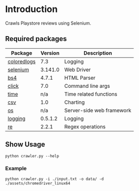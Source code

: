 # Introduction

Crawls Playstore reviews using Selenium.

## Required packages

Package | Version | Description
---- | ----|-------
[coloredlogs](https://pypi.org/project/coloredlogs/)|7.3| Logging
[selenium](https://pypi.org/project/selenium/) |3.141.0| Web Driver 
[bs4](https://pypi.org/project/beautifulsoup4/) |4.7.1| HTML Parser 
[click](https://pypi.org/project/click/) |7.0| Command line args
[time](https://docs.python.org/2/library/time.html) |n/a| Time related functions
[csv](https://docs.python.org/2/library/csv.html) |1.0| Charting
[os](https://docs.python.org/2/library/os.html) |n/a| Server-side web framework
[logging](https://docs.python.org/2/library/logging.html) | 0.5.1.2 | Logging
[re](https://expressjs.com/) |2.2.1| Regex operations

## Show Usage 
```
python crawler.py --help
```

### Example
```
python crawler.py -i ./input.txt -o data/ -d ./assets/chromedriver_linux64
```
